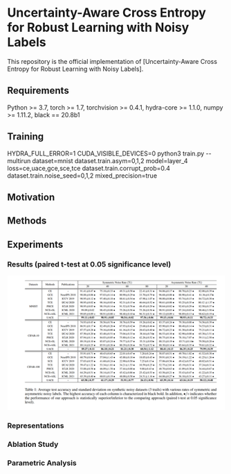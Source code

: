 # Uncertainty-Aware Cross Entropy for Robust Learning with Noisy Labels
This repository is the official implementation of [Uncertainty-Aware Cross Entropy for Robust Learning with Noisy Labels].

## Requirements
Python >= 3.7, torch >= 1.7, torchvision >= 0.4.1, hydra-core >= 1.1.0, numpy >= 1.11.2, black == 20.8b1

## Training

HYDRA_FULL_ERROR=1 CUDA_VISIBLE_DEVICES=0 python3 train.py --multirun dataset=mnist dataset.train.asym=0,1,2 model=layer_4 loss=ce,uace,gce,sce,tce dataset.train.corrupt_prob=0.4 dataset.train.noise_seed=0,1,2 mixed_precision=true

## Motivation

## Methods

## Experiments

### Results (paired t-test at 0.05 significance level)
![Tabel1](doc/table1.png)
### Representations

### Ablation Study 

### Parametric Analysis

